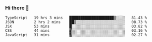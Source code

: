 ### Hi there 👋
<!--START_SECTION:waka-->
```text
TypeScript   19 hrs 3 mins   ████████████████████▒░░░░   81.43 % 
JSON         2 hrs 2 mins    ██▒░░░░░░░░░░░░░░░░░░░░░░   08.73 % 
JSX          53 mins         █░░░░░░░░░░░░░░░░░░░░░░░░   03.82 % 
CSS          44 mins         ▓░░░░░░░░░░░░░░░░░░░░░░░░   03.16 % 
JavaScript   31 mins         ▓░░░░░░░░░░░░░░░░░░░░░░░░   02.27 % 
```
<!--END_SECTION:waka-->

<!--
**keithort/keithort** is a ✨ _special_ ✨ repository because its `README.md` (this file) appears on your GitHub profile.

Here are some ideas to get you started:

- 🔭 I’m currently working on ...
- 🌱 I’m currently learning ...
- 👯 I’m looking to collaborate on ...
- 🤔 I’m looking for help with ...
- 💬 Ask me about ...
- 📫 How to reach me: ...
- 😄 Pronouns: ...
- ⚡ Fun fact: ...
-->
